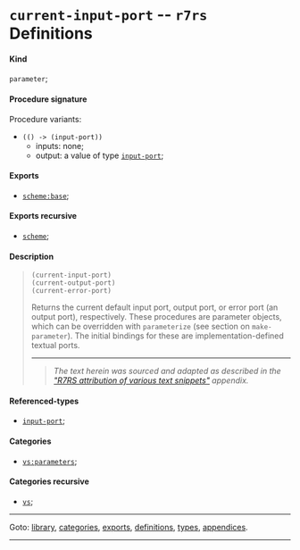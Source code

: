 

<a id='definition__r7rs__current-input-port'></a>

# `current-input-port` -- `r7rs` Definitions


<a id='definition__r7rs__current-input-port__kind'></a>

#### Kind

`parameter`;


<a id='definition__r7rs__current-input-port__procedure-signature'></a>

#### Procedure signature

Procedure variants:
 * `(() -> (input-port))`
   * inputs: none;
   * output: a value of type [`input-port`](../../r7rs/types/input-port.md#type__r7rs__input-port);


<a id='definition__r7rs__current-input-port__exports'></a>

#### Exports

 * [`scheme:base`](../../r7rs/exports/scheme_3a_base.md#export__r7rs__scheme_3a_base);


<a id='definition__r7rs__current-input-port__exports-recursive'></a>

#### Exports recursive

 * [`scheme`](../../r7rs/exports/scheme.md#export__r7rs__scheme);


<a id='definition__r7rs__current-input-port__description'></a>

#### Description

> ````
> (current-input-port)
> (current-output-port)
> (current-error-port)
> ````
> 
> 
> Returns the current default input port, output port, or error port (an
> output port), respectively.  These procedures are parameter objects, which can be
> overridden with `parameterize` (see
> section on `make-parameter`).  The initial bindings for these
> are implementation-defined textual ports.
> 
> 
> ----
> > *The text herein was sourced and adapted as described in the ["R7RS attribution of various text snippets"](../../r7rs/appendices/attribution.md#appendix__r7rs__attribution) appendix.*


<a id='definition__r7rs__current-input-port__referenced-types'></a>

#### Referenced-types

 * [`input-port`](../../r7rs/types/input-port.md#type__r7rs__input-port);


<a id='definition__r7rs__current-input-port__categories'></a>

#### Categories

 * [`vs:parameters`](../../r7rs/categories/vs_3a_parameters.md#category__r7rs__vs_3a_parameters);


<a id='definition__r7rs__current-input-port__categories-recursive'></a>

#### Categories recursive

 * [`vs`](../../r7rs/categories/vs.md#category__r7rs__vs);

----

Goto: [library](../../r7rs/_index.md#library__r7rs), [categories](../../r7rs/categories/_index.md#toc__r7rs__categories), [exports](../../r7rs/exports/_index.md#toc__r7rs__exports), [definitions](../../r7rs/definitions/_index.md#toc__r7rs__definitions), [types](../../r7rs/types/_index.md#toc__r7rs__types), [appendices](../../r7rs/appendices/_index.md#toc__r7rs__appendices).

----

